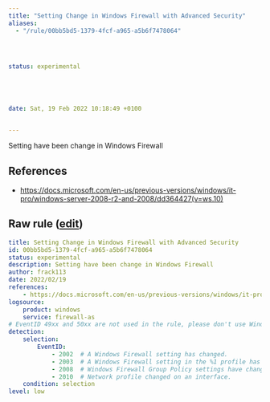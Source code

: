 ```yaml
---
title: "Setting Change in Windows Firewall with Advanced Security"
aliases:
  - "/rule/00bb5bd5-1379-4fcf-a965-a5b6f7478064"




status: experimental





date: Sat, 19 Feb 2022 10:18:49 +0100


---
```


Setting have been change in Windows Firewall

<!--more-->




## References

* https://docs.microsoft.com/en-us/previous-versions/windows/it-pro/windows-server-2008-r2-and-2008/dd364427(v=ws.10)


## Raw rule ([edit](https://github.com/SigmaHQ/sigma/edit/master/rules/windows/builtin/firewall_as/win_firewall_as_setting_change.yml))
```yaml
title: Setting Change in Windows Firewall with Advanced Security
id: 00bb5bd5-1379-4fcf-a965-a5b6f7478064
status: experimental
description: Setting have been change in Windows Firewall
author: frack113
date: 2022/02/19
references:
    - https://docs.microsoft.com/en-us/previous-versions/windows/it-pro/windows-server-2008-r2-and-2008/dd364427(v=ws.10)
logsource:
    product: windows
    service: firewall-as
# EventID 49xx and 50xx are not used in the rule, please don't use Windows Server 2008 R2
detection:
    selection:
        EventID: 
            - 2002  # A Windows Firewall setting has changed.
            - 2003  # A Windows Firewall setting in the %1 profile has changed.
            - 2008  # Windows Firewall Group Policy settings have changed. The new settings have been applied
            - 2010  # Network profile changed on an interface.
    condition: selection
level: low

```
